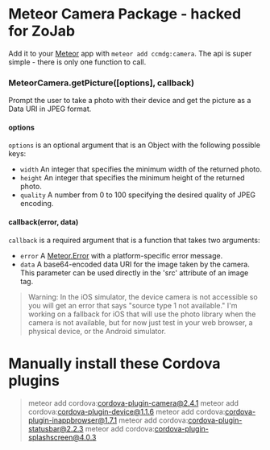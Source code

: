 # Meteor Camera Package - hacked for ZoJab

Add it to your [Meteor](http://meteor.com) app with `meteor add ccmdg:camera`. The api is super simple - there is only one function to call.

### MeteorCamera.getPicture([options], callback)

Prompt the user to take a photo with their device and get the picture as a Data URI in JPEG format.

#### options

`options` is an optional argument that is an Object with the following possible keys:

- `width` An integer that specifies the minimum width of the returned photo.
- `height` An integer that specifies the minimum height of the returned photo.
- `quality` A number from 0 to 100 specifying the desired quality of JPEG encoding.

#### callback(error, data)

`callback` is a required argument that is a function that takes two arguments:

- `error` A [Meteor.Error](http://docs.meteor.com/#meteor_error) with a platform-specific error message.
- `data` A base64-encoded data URI for the image taken by the camera. This parameter can be used directly in the 'src' attribute of an image tag.


> Warning: In the iOS simulator, the device camera is not accessible so you will get an error that says "source type 1 not available."
> I'm working on a fallback for iOS that will use the photo library when the camera is not available, but for now just test in your web browser, a physical device, or the Android simulator.

# Manually install these Cordova plugins
> meteor add cordova:cordova-plugin-camera@2.4.1
> meteor add cordova:cordova-plugin-device@1.1.6
> meteor add cordova:cordova-plugin-inappbrowser@1.7.1
> meteor add cordova:cordova-plugin-statusbar@2.2.3
> meteor add cordova:cordova-plugin-splashscreen@4.0.3
